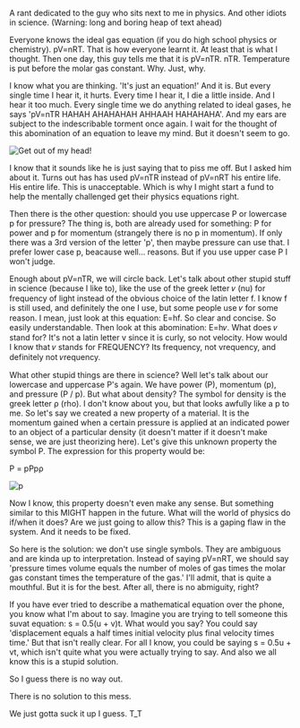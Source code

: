 A rant dedicated to the guy who sits next to me in physics. And other idiots in science. (Warning: long and boring heap of text ahead)

Everyone knows the ideal gas equation (if you do high school physics or chemistry). pV=nRT. That is how everyone learnt it. At least that is what I thought. Then one day, this guy tells me that it is pV=nTR. nTR. Temperature is put before the molar gas constant. Why. Just, why.

I know what you are thinking. 'It's just an equation!' And it is. But every single time I hear it, it hurts. Every time I hear it, I die a little inside. And I hear it too much. Every single time we do anything related to ideal gases, he says 'pV=nTR HAHAH AHAHAHAH AHHAAH HAHAHAHA'. And my ears are subject to the indescribable torment once again. I wait for the thought of this abomination of an equation to leave my mind. But it doesn't seem to go.

![Get out of my head!](https://haroldkwan.com/api/blogs/images/getOutOfMyHead.jpg)

I know that it sounds like he is just saying that to piss me off. But I asked him about it. Turns out has has used pV=nTR instead of pV=nRT his entire life. His entire life. This is unacceptable. Which is why I might start a fund to help the mentally challenged get their physics equations right.

Then there is the other question: should you use uppercase P or lowercase p for pressure? The thing is, both are already used for something: P for power and p for momentum (strangely there is no p in momentum). If only there was a 3rd version of the letter 'p', then maybe pressure can use that. I prefer lower case p, beacause well... reasons. But if you use upper case P I won't judge.

Enough about pV=nTR, we will circle back. Let's talk about other stupid stuff in science (because I like to), like the use of the greek letter 𝜈 (nu) for frequency of light instead of the obvious choice of the latin letter f. I know f is still used, and definitely the one I use, but some people use 𝜈 for some reason. I mean, just look at this equation: E=hf. So clear and concise. So easily understandable. Then look at this abomination: E=h𝜈. What does 𝜈 stand for? It's not a latin letter v since it is curly, so not velocity. How would I know that 𝜈 stands for FREQUENCY? Its frequency, not vrequency, and definitely not 𝜈requency.

What other stupid things are there in science? Well let's talk about our lowercase and uppercase P's again. We have power (P), momentum (p), and pressure (P / p). But what about density? The symbol for density is the greek letter ρ (rho). I don't know about you, but that looks awfully like a p to me. So let's say we created a new property of a material. It is the momentum gained when a certain pressure is applied at an indicated power to an object of a particular density (it doesn't matter if it doesn't make sense, we are just theorizing here). Let's give this unknown property the symbol P. The expression for this property would be:

P = pPpρ

![p](https://haroldkwan.com/api/blogs/images/p.png)

Now I know, this property doesn't even make any sense. But something similar to this MIGHT happen in the future. What will the world of physics do if/when it does? Are we just going to allow this? This is a gaping flaw in the system. And it needs to be fixed.

So here is the solution: we don't use single symbols. They are ambiguous and are kinda up to interpretation. Instead of saying pV=nRT, we should say 'pressure times volume equals the number of moles of gas times the molar gas constant times the temperature of the gas.' I'll admit, that is quite a mouthful. But it is for the best. After all, there is no abmiguity, right?

If you have ever tried to describe a mathematical equation over the phone, you know what I'm about to say. Imagine you are trying to tell someone this suvat equation: s = 0.5(u + v)t. What would you say? You could say 'displacement equals a half times initial velocity plus final velocity times time.' But that isn't really clear. For all I know, you could be saying s = 0.5u + vt, which isn't quite what you were actually trying to say. And also we all know this is a stupid solution.

So I guess there is no way out.

There is no solution to this mess.

We just gotta suck it up I guess. T_T
